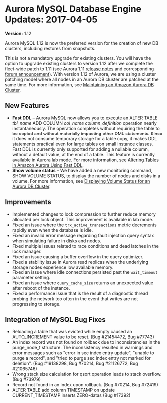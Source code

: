 # Aurora MySQL Database Engine Updates: 2017\-04\-05<a name="AuroraMySQL.Updates.20170405"></a>

**Version:** 1\.12

Aurora MySQL 1\.12 is now the preferred version for the creation of new DB clusters, including restores from snapshots\.

This is not a mandatory upgrade for existing clusters\. You will have the option to upgrade existing clusters to version 1\.12 after we complete the fleet\-wide patch to 1\.11 \(see Aurora 1\.11 [release notes](AuroraMySQL.Updates.20170223.md) and corresponding [forum announcement](https://forums.aws.amazon.com/ann.jspa?annID=4444)\)\. With version 1\.12 of Aurora, we are using a cluster patching model where all nodes in an Aurora DB cluster are patched at the same time\. For more information, see [Maintaining an Amazon Aurora DB Cluster](USER_UpgradeDBInstance.Maintenance.md)\.

## New Features<a name="AuroraMySQL.Updates.20170405.New"></a>
+ **Fast DDL** – Aurora MySQL now allows you to execute an ALTER TABLE *tbl\_name* ADD COLUMN *col\_name* *column\_definition* operation nearly instantaneously\. The operation completes without requiring the table to be copied and without materially impacting other DML statements\. Since it does not consume temporary storage for a table copy, it makes DDL statements practical even for large tables on small instance classes\. Fast DDL is currently only supported for adding a nullable column, without a default value, at the end of a table\. This feature is currently available in Aurora lab mode\. For more information, see [Altering Tables in Amazon Aurora Using Fast DDL](AuroraMySQL.Managing.FastDDL.md)\.
+ **Show volume status** – We have added a new monitoring command, SHOW VOLUME STATUS, to display the number of nodes and disks in a volume\. For more information, see [Displaying Volume Status for an Aurora DB Cluster](AuroraMySQL.Managing.VolumeStatus.md)\.

## Improvements<a name="AuroraMySQL.Updates.20170405.Improvements"></a>
+ Implemented changes to lock compression to further reduce memory allocated per lock object\. This improvement is available in lab mode\.
+ Fixed an issue where the `trx_active_transactions` metric decrements rapidly even when the database is idle\.
+ Fixed an invalid error message regarding fault injection query syntax when simulating failure in disks and nodes\.
+ Fixed multiple issues related to race conditions and dead latches in the lock manager\.
+ Fixed an issue causing a buffer overflow in the query optimizer\.
+ Fixed a stability issue in Aurora read replicas when the underlying storage nodes experience low available memory\.
+ Fixed an issue where idle connections persisted past the `wait_timeout` parameter setting\.
+ Fixed an issue where `query_cache_size` returns an unexpected value after reboot of the instance\.
+ Fixed a performance issue that is the result of a diagnostic thread probing the network too often in the event that writes are not progressing to storage\.

## Integration of MySQL Bug Fixes<a name="AuroraMySQL.Updates.20170405.BugFixes"></a>
+ Reloading a table that was evicted while empty caused an AUTO\_INCREMENT value to be reset\. \(Bug \#21454472, Bug \#77743\)
+ An index record was not found on rollback due to inconsistencies in the purge\_node\_t structure\. The inconsistency resulted in warnings and error messages such as "error in sec index entry update", "unable to purge a record", and "tried to purge sec index entry not marked for deletion"\. \(Bug \#19138298, Bug \#70214, Bug \#21126772, Bug \#21065746\) 
+ Wrong stack size calculation for qsort operation leads to stack overflow\. \(Bug \#73979\)
+ Record not found in an index upon rollback\. \(Bug \#70214, Bug \#72419\)
+ ALTER TABLE add column TIMESTAMP on update CURRENT\_TIMESTAMP inserts ZERO\-datas \(Bug \#17392\)